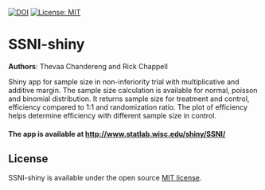 [![DOI](https://zenodo.org/badge/122560390.svg)](https://zenodo.org/badge/latestdoi/122560390)
[![License: MIT](https://img.shields.io/badge/License-MIT-yellow.svg)](https://opensource.org/licenses/MIT)

# SSNI-shiny

**Authors**: Thevaa Chandereng and Rick Chappell

Shiny app for sample size in non-inferiority trial with multiplicative and additive margin. 
The sample size calculation is available for normal, poisson and binomial distribution. 
It returns sample size for treatment and control, efficiency compared to 1:1 and randomization ratio.
The plot of efficiency helps determine efficiency with different sample size in control. 

#### The app is available at http://www.statlab.wisc.edu/shiny/SSNI/

License
------------
SSNI-shiny is available under the open source [MIT license](http://opensource.org/licenses/MIT).


